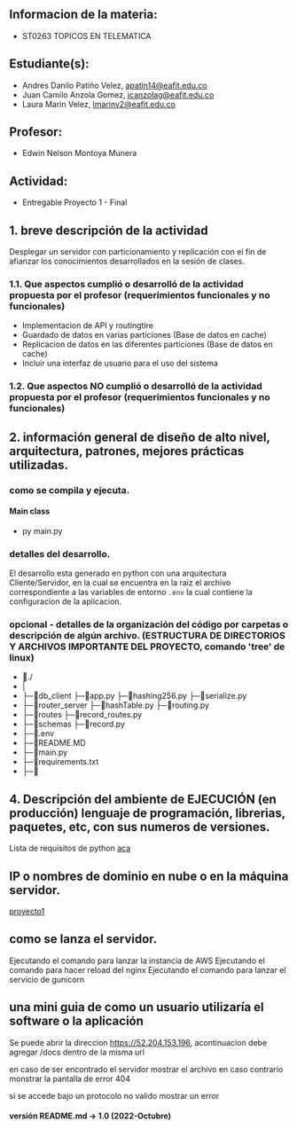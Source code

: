 ## Informacion de la materia:

- ST0263 TOPICOS EN TELEMATICA

## Estudiante(s):

- Andres Danilo Patiño Velez, apatin14@eafit.edu.co
- Juan Camilo Anzola Gomez, jcanzolag@eafit.edu.co
- Laura Marin Velez, lmarinv2@eafit.edu.co

## Profesor:

- Edwin Nelson Montoya Munera

## Actividad:

- Entregable Proyecto 1 - Final

## 1. breve descripción de la actividad

Desplegar un servidor con particionamiento y replicación con el fin de afianzar los conocimientos
desarrollados en la sesión de clases.

### 1.1. Que aspectos cumplió o desarrolló de la actividad propuesta por el profesor (requerimientos funcionales y no funcionales)

- Implementacion de API y routingtire
- Guardado de datos en varias particiones (Base de datos en cache)
- Replicacion de datos en las diferentes particiones (Base de datos en cache)
- Incluir una interfaz de usuario para el uso del sistema

### 1.2. Que aspectos NO cumplió o desarrolló de la actividad propuesta por el profesor (requerimientos funcionales y no funcionales)

## 2. información general de diseño de alto nivel, arquitectura, patrones, mejores prácticas utilizadas.


### como se compila y ejecuta.

#### Main class

- py main.py

### detalles del desarrollo.

El desarrollo esta generado en python con una arquitectura Cliente/Servidor, en la cual se encuentra en la raiz el archivo correspondiente a las variables de entorno `.env` la cual contiene la configuracion de la aplicacion.

### opcional - detalles de la organización del código por carpetas o descripción de algún archivo. (ESTRUCTURA DE DIRECTORIOS Y ARCHIVOS IMPORTANTE DEL PROYECTO, comando 'tree' de linux)

- 📁./
-  |
- ├─📁db_client
    ├─💽app.py
    ├─💽hashing256.py
    ├─💽serialize.py
- ├─📁router_server
    ├─💽hashTable.py
    ├─💽routing.py
- ├─📁routes
    ├─💽record_routes.py
- ├─📁schemas
    ├─💽record.py
- ├─💽.env
- ├─💽README.MD
- ├─💽main.py
- ├─💽requirements.txt
- ├─💽


## 4. Descripción del ambiente de EJECUCIÓN (en producción) lenguaje de programación, librerias, paquetes, etc, con sus numeros de versiones.

Lista de requisitos de python [aca](https://github.com/apatin14/entregable2_lmarinv2_jcanzolag_apatin14/blob/master/requirements.txt)

## IP o nombres de dominio en nube o en la máquina servidor.

[proyecto1](52.204.153.196)

## como se lanza el servidor.

Ejecutando el comando para lanzar la instancia de AWS
Ejecutando el comando para hacer reload del nginx
Ejecutando el comando para lanzar el servicio de gunicorn



## una mini guia de como un usuario utilizaría el software o la aplicación

Se puede abrir la direccion https://52.204.153.196, acontinuacion debe agregar /docs dentro de la misma url

en caso de ser encontrado el servidor mostrar el archivo
en caso contrario monstrar la pantalla de error 404

si se accede bajo un protocolo no valido mostrar un error

#### versión README.md -> 1.0 (2022-Octubre)